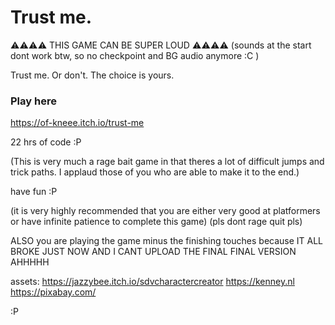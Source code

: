 # Trust me.

  ⚠⚠⚠⚠   THIS GAME CAN BE SUPER LOUD   ⚠⚠⚠⚠
(sounds at the start dont work btw, so no checkpoint and BG audio anymore :C )

Trust me. Or don't. The choice is yours.

### Play here
https://of-kneee.itch.io/trust-me

22 hrs of code :P

(This is very much a rage bait game in that theres a lot of difficult jumps and trick paths. I applaud those of you who are able to make it to the end.)

have fun :P

(it is very highly recommended that you are either very good at platformers or have infinite patience to complete this game)
(pls dont rage quit pls)

ALSO you are playing the game minus the finishing touches because IT ALL BROKE JUST NOW AND I CANT UPLOAD THE FINAL FINAL VERSION AHHHHH

assets:
https://jazzybee.itch.io/sdvcharactercreator
https://kenney.nl
https://pixabay.com/


:P
